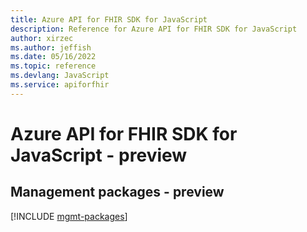 ```yaml
---
title: Azure API for FHIR SDK for JavaScript
description: Reference for Azure API for FHIR SDK for JavaScript
author: xirzec
ms.author: jeffish
ms.date: 05/16/2022
ms.topic: reference
ms.devlang: JavaScript
ms.service: apiforfhir
---
```

# Azure API for FHIR SDK for JavaScript - preview
## Management packages - preview
[!INCLUDE [mgmt-packages](api-for-fhir-mgmt-index.md)]
